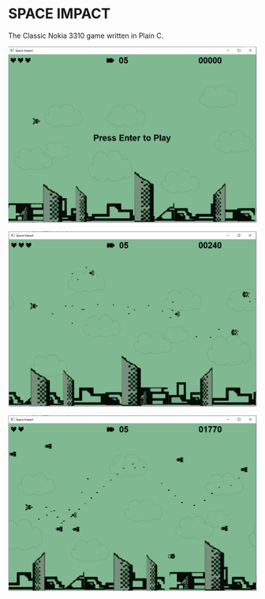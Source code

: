 # SPACE IMPACT

The Classic Nokia 3310 game written in Plain C. 

![preview](bin/ss.png)

![preview](bin/ss2.png)

![preview](bin/ss3.png)


